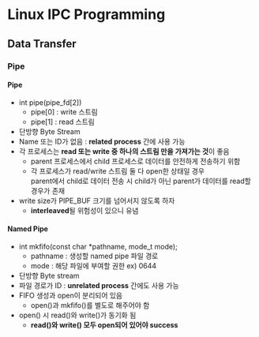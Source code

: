 # Linux IPC Programming
## Data Transfer
### Pipe
#### Pipe
- int pipe(pipe_fd[2])
  * pipe[0] : write 스트림
  * pipe[1] : read 스트림
- 단방향 Byte Stream
- Name 또는 ID가 없음 : **related process** 간에 사용 가능
- 각 프로세스는 **read 또는 write 중 하나의 스트림 만을 가져가는 것**이 좋음
  * parent 프로세스에서 child 프로세스로 데이터를 안전하게 전송하기 위함
  * 각 프로세스가 read/write 스트림 둘 다 open한 상태일 경우  
    parent에서 child로 데이터 전송 시 child가 아닌 parent가 데이터를 read할 경우가 존재
- write size가 PIPE_BUF 크기를 넘어서지 않도록 하자
  * **interleaved**될 위험성이 있으니 유념
 
#### Named Pipe
- int mkfifo(const char *pathname, mode_t mode);
  * pathname : 생성할 named pipe 파일 경로
  * mode : 해당 파일에 부여할 권한 ex) 0644
- 단방향 Byte stream
- 파일 경로가 ID : **unrelated process** 간에도 사용 가능
- FIFO 생성과 open이 분리되어 있음
  * open()과 mkfifo()를 별도로 해주어야 함
- open() 시 read()와 write()가 동기화 됨
  * **read()와 write() 모두 open되어 있어야 success**
  
